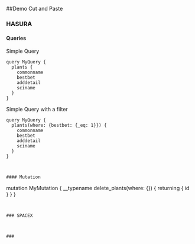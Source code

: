 
##Demo Cut and Paste



### HASURA

#### Queries


Simple Query

```
query MyQuery {
  plants {
    commonname
    bestbet
    adddetail
    sciname
  }
}
```

Simple Query with a filter

```
query MyQuery {
  plants(where: {bestbet: {_eq: 1}}) {
    commonname
    bestbet
    adddetail
    sciname
  }
}



#### Mutation

```
mutation MyMutation {
  __typename
  delete_plants(where: {}) {
    returning {
      id
    }
  }
}
```


### SPACEX



### 

